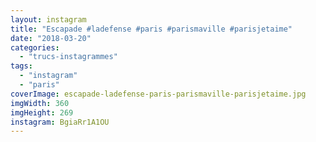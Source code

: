 ```yaml
---
layout: instagram
title: "Escapade #ladefense #paris #parismaville #parisjetaime"
date: "2018-03-20"
categories: 
  - "trucs-instagrammes"
tags: 
  - "instagram"
  - "paris"
coverImage: escapade-ladefense-paris-parismaville-parisjetaime.jpg
imgWidth: 360
imgHeight: 269
instagram: BgiaRr1A1OU
---
```

